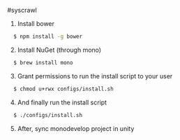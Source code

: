 #syscrawl

1. Install bower
  ```sh
    $ npm install -g bower
  ```
2. Install NuGet (through mono)
  ```sh
    $ brew install mono
  ```
3. Grant permissions to run the install script to your user
  ```sh
    $ chmod u+rwx configs/install.sh
  ```
4. And finally run the install script
  ```sh
    $ ./configs/install.sh
  ```
5. After, sync monodevelop project in unity
